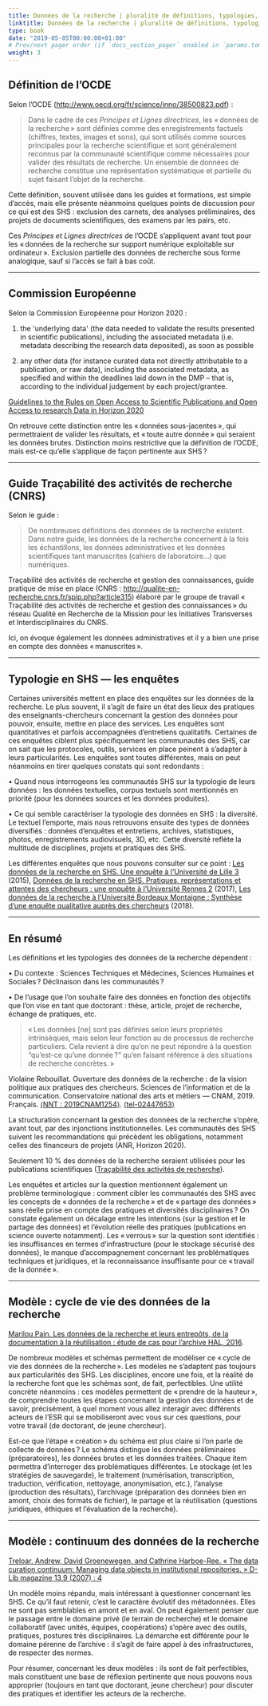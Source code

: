```yaml
---
title: Données de la recherche | pluralité de définitions, typologies, usages
linktitle: Données de la recherche | pluralité de définitions, typologies, usages
type: book
date: "2019-05-05T00:00:00+01:00"
# Prev/next pager order (if `docs_section_pager` enabled in `params.toml`)
weight: 3
---
```

## Définition de l’OCDE

Selon l’OCDE (http://www.oecd.org/fr/science/inno/38500823.pdf) : 

> Dans le cadre de ces *Principes et Lignes directrices*, les « données de la recherche » sont définies comme des enregistrements factuels (chiffres, textes, images et sons), qui sont utilisés comme sources principales pour la recherche scientifique et sont généralement reconnus par la communauté scientifique comme nécessaires pour valider des résultats de recherche. Un ensemble de données de recherche constitue une représentation systématique et partielle du sujet faisant l’objet de la recherche.

Cette définition, souvent utilisée dans les guides et formations, est simple d’accès, mais elle présente néanmoins quelques points de discussion pour ce qui est des SHS : exclusion des carnets, des analyses préliminaires, des projets de documents scientifiques, des examens par les pairs, etc. 

Ces *Principes et Lignes directrices* de l’OCDE s’appliquent avant tout pour les « données de la recherche sur support numérique exploitable sur ordinateur ». Exclusion partielle des données de recherche sous forme analogique, sauf si l’accès se fait à bas coût.
***
## Commission Européenne

Selon la Commission Européenne pour Horizon 2020 :

1. the 'underlying data' (the data needed to validate the results presented in scientific publications), including the associated metadata (i.e. metadata describing the research data deposited), as soon as possible

2. any other data (for instance curated data not directly attributable to a publication, or raw data), including the associated metadata, as specified and within the deadlines laid down in the DMP – that is, according to the individual judgement by each project/grantee.

[Guidelines to the Rules on Open Access to Scientific Publications and Open Access to research Data in Horizon 2020](https://ec.europa.eu/research/participants/data/ref/h2020/grantsmanual/hi/oapilot/h2020-hi-oa-pilot-guide_en.pdf)

On retrouve cette distinction entre les « données sous-jacentes », qui permettraient de valider les résultats, et « toute autre donnée » qui seraient les données brutes. Distinction moins restrictive que la définition de l’OCDE, mais est-ce qu’elle s’applique de façon pertinente aux SHS ?
***
## Guide Traçabilité des activités de recherche (CNRS)

Selon le guide : 

> De nombreuses définitions des données de la recherche existent. Dans notre guide, les données de la recherche concernent à la fois les échantillons, les données administratives et les données scientifiques tant manuscrites (cahiers de laboratoire...) que numériques.

Traçabilité des activités de recherche et gestion des connaissances, guide pratique de mise en place (CNRS : http://qualite-en-recherche.cnrs.fr/spip.php?article315) élaboré par le groupe de travail « Traçabilité des activités de recherche et gestion des connaissances » du réseau Qualité en Recherche de la Mission pour les Initiatives Transverses et Interdisciplinaires du CNRS.

Ici, on évoque également les données administratives et il y a bien une prise en compte des données « manuscrites ».
***
## Typologie en SHS — les enquêtes

Certaines universités mettent en place des enquêtes sur les données de la recherche. Le plus souvent, il s’agit de faire un état des lieux des pratiques des enseignants-chercheurs concernant la gestion des données pour pouvoir, ensuite, mettre en place des services. Les enquêtes sont quantitatives et parfois accompagnées d’entretiens qualitatifs. Certaines de ces enquêtes ciblent plus spécifiquement les communautés des SHS, car on sait que les protocoles, outils, services en place peinent à s’adapter à leurs particularités. Les enquêtes sont toutes différentes, mais on peut néanmoins en tirer quelques constats qui sont redondants : 

•       Quand nous interrogeons les communautés SHS sur la typologie de leurs données : les données textuelles, corpus textuels sont mentionnés en priorité (pour les données sources et les données produites).

•       Ce qui semble caractériser la typologie des données en SHS : la diversité. Le textuel l’emporte, mais nous retrouvons ensuite des types de données diversifiés : données d’enquêtes et entretiens, archives, statistiques, photos, enregistrements audiovisuels, 3D, etc. Cette diversité reflète la multitude de disciplines, projets et pratiques des SHS.

Les différentes enquêtes que nous pouvons consulter sur ce point : [Les données de la recherche en SHS. Une enquête à l’Université de Lille 3](https://hal.archives-ouvertes.fr/hal-01198379) (2015), [Données de la recherche en SHS. Pratiques, représentations et attentes des chercheurs : une enquête à l’Université Rennes 2](https://hal.archives-ouvertes.fr/hal-01635186v2) (2017), [Les données de la recherche à l’Université Bordeaux Montaigne : Synthèse d’une enquête qualitative auprès des chercheurs](https://hal.archives-ouvertes.fr/hal-02020141) (2018).
***
## En résumé

Les définitions et les typologies des données de la recherche dépendent : 

•       Du contexte : Sciences Techniques et Médecines, Sciences Humaines et Sociales ? Déclinaison dans les communautés ? 

•       De l’usage que l’on souhaite faire des données en fonction des objectifs que l’on vise en tant que doctorant : thèse, article, projet de recherche, échange de pratiques, etc.

> « Les données [ne] sont pas définies selon leurs propriétés intrinsèques, mais selon leur fonction au de processus de recherche particuliers. Cela revient à dire qu’on ne peut répondre à la question “qu’est-ce qu’une donnée ?” qu’en faisant référence à des situations de recherche concrètes. »

Violaine Rebouillat. Ouverture des données de la recherche : de la vision politique aux pratiques des chercheurs. Sciences de l’information et de la communication. Conservatoire national des arts et métiers — CNAM, 2019. Français. [⟨NNT : 2019CNAM1254⟩](https://www.theses.fr/2019CNAM1254). [⟨tel-02447653⟩](https://tel.archives-ouvertes.fr/tel-02447653)

La structuration concernant la gestion des données de la recherche s’opère, avant tout, par des injonctions institutionnelles. Les communautés des SHS suivent les recommandations qui précèdent les obligations, notamment celles des financeurs de projets (ANR, Horizon 2020). 

Seulement 10 % des données de la recherche seraient utilisées pour les publications scientifiques ([Traçabilité des activités de recherche](http://qualite-en-recherche.cnrs.fr/spip.php?article315)).

Les enquêtes et articles sur la question mentionnent également un problème terminologique : comment cibler les communautés des SHS avec les concepts de « données de la recherche » et de « partage des données » sans réelle prise en compte des pratiques et diversités disciplinaires ? On constate également un décalage entre les intentions (sur la gestion et le partage des données) et l’évolution réelle des pratiques (publications en science ouverte notamment). Les « verrous » sur la question sont identifiés : les insuffisances en termes d’infrastructure (pour le stockage sécurisé des données), le manque d’accompagnement concernant les problématiques techniques et juridiques, et la reconnaissance insuffisante pour ce « travail de la donnée ». 
***
## Modèle : cycle de vie des données de la recherche

[Marilou Pain. Les données de la recherche et leurs entrepôts, de la documentation à la réutilisation : étude de cas pour l’archive HAL, 2016](https://memsic.ccsd.cnrs.fr/mem_01374509).

De nombreux modèles et schémas permettent de modéliser ce « cycle de vie des données de la recherche ». Les modèles ne s’adaptent pas toujours aux particularités des SHS. Les disciplines, encore une fois, et la réalité de la recherche font que les schémas sont, de fait, perfectibles. Une utilité concrète néanmoins : ces modèles permettent de « prendre de la hauteur », de comprendre toutes les étapes concernant la gestion des données et de savoir, précisément, à quel moment vous allez interagir avec différents acteurs de l’ESR qui se mobiliseront avec vous sur ces questions, pour votre travail (de doctorant, de jeune chercheur).

Est-ce que l’étape « création » du schéma est plus claire si l’on parle de collecte de données ? Le schéma distingue les données préliminaires (préparatoires), les données brutes et les données traitées. Chaque item permettra d’interroger des problématiques différentes. Le stockage (et les stratégies de sauvegarde), le traitement (numérisation, transcription, traduction, vérification, nettoyage, anonymisation, etc.), l’analyse (production des résultats), l’archivage (préparation des données bien en amont, choix des formats de fichier), le partage et la réutilisation (questions juridiques, éthiques et l’évaluation de la recherche).
***
## Modèle : continuum des données de la recherche

[Treloar, Andrew, David Groenewegen, and Cathrine Harboe-Ree. « The data curation continuum: ](http://www.dlib.org/dlib/september07/treloar/09treloar.html)[Managing](http://www.dlib.org/dlib/september07/treloar/09treloar.html)[ data ](http://www.dlib.org/dlib/september07/treloar/09treloar.html)[objects](http://www.dlib.org/dlib/september07/treloar/09treloar.html)[ in ](http://www.dlib.org/dlib/september07/treloar/09treloar.html)[institutional](http://www.dlib.org/dlib/september07/treloar/09treloar.html)[ repositories. » D-Lib magazine 13,9 (2007) : 4](http://www.dlib.org/dlib/september07/treloar/09treloar.html)

 Un modèle moins répandu, mais intéressant à questionner concernant les SHS. Ce qu’il faut retenir, c’est le caractère évolutif des métadonnées. Elles ne sont pas semblables en amont et en aval. On peut également penser que le passage entre le domaine privé (le terrain de recherche) et le domaine collaboratif (avec unités, équipes, coopérations) s’opère avec des outils, pratiques, postures très disciplinaires. La démarche est différente pour le domaine pérenne de l’archive : il s’agit de faire appel à des infrastructures, de respecter des normes.

Pour résumer, concernant les deux modèles : ils sont de fait perfectibles, mais constituent une base de réflexion pertinente que nous pouvons nous approprier (toujours en tant que doctorant, jeune chercheur) pour discuter des pratiques et identifier les acteurs de la recherche.



 



 
